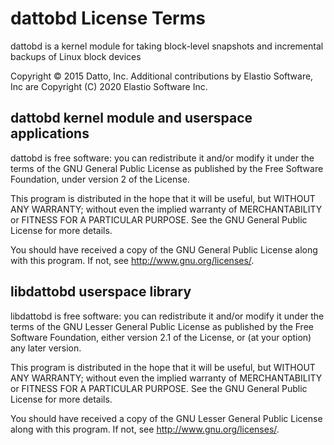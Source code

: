 # dattobd License Terms

dattobd is a kernel module for taking block-level snapshots and incremental backups of Linux block devices

Copyright © 2015 Datto, Inc.
Additional contributions by Elastio Software, Inc are Copyright (C) 2020 Elastio Software Inc.

## dattobd kernel module and userspace applications

dattobd is free software: you can redistribute it and/or modify
it under the terms of the GNU General Public License as published by
the Free Software Foundation, under version 2 of the License.

This program is distributed in the hope that it will be useful,
but WITHOUT ANY WARRANTY; without even the implied warranty of
MERCHANTABILITY or FITNESS FOR A PARTICULAR PURPOSE.  See the
GNU General Public License for more details.

You should have received a copy of the GNU General Public License
along with this program.  If not, see <http://www.gnu.org/licenses/>.

## libdattobd userspace library

libdattobd is free software: you can redistribute it and/or modify
it under the terms of the GNU Lesser General Public License as published by
the Free Software Foundation, either version 2.1 of the License, or
(at your option) any later version.

This program is distributed in the hope that it will be useful,
but WITHOUT ANY WARRANTY; without even the implied warranty of
MERCHANTABILITY or FITNESS FOR A PARTICULAR PURPOSE.  See the
GNU General Public License for more details.

You should have received a copy of the GNU Lesser General Public License
along with this program.  If not, see <http://www.gnu.org/licenses/>.
